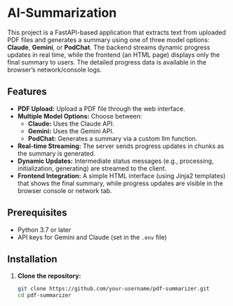 # AI-Summarization

This project is a FastAPI-based application that extracts text from uploaded PDF files and generates a summary using one of three model options: **Claude**, **Gemini**, or **PodChat**. The backend streams dynamic progress updates in real time, while the frontend (an HTML page) displays only the final summary to users. The detailed progress data is available in the browser’s network/console logs.

## Features

- **PDF Upload:** Upload a PDF file through the web interface.
- **Multiple Model Options:** Choose between:
  - **Claude:** Uses the Claude API.
  - **Gemini:** Uses the Gemini API.
  - **PodChat:** Generates a summary via a custom llm function.
- **Real-time Streaming:** The server sends progress updates in chunks as the summary is generated.
- **Dynamic Updates:** Intermediate status messages (e.g., processing, initialization, generating) are streamed to the client.
- **Frontend Integration:** A simple HTML interface (using Jinja2 templates) that shows the final summary, while progress updates are visible in the browser console or network tab.

## Prerequisites

- Python 3.7 or later
- API keys for Gemini and Claude (set in the `.env` file)

## Installation

1. **Clone the repository:**
   ```bash
   git clone https://github.com/your-username/pdf-summarizer.git
   cd pdf-summarizer
